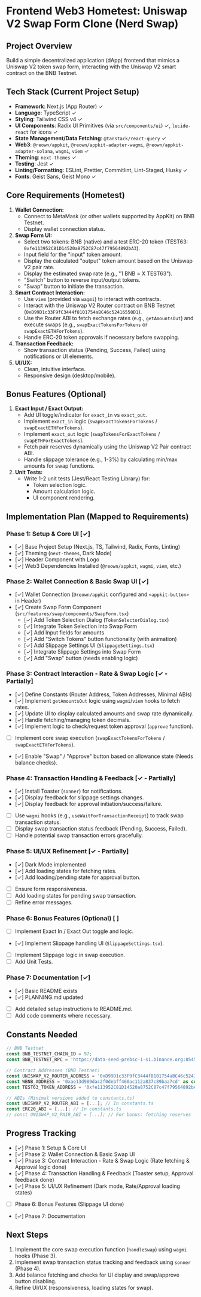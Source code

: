 # Frontend Web3 Hometest: Uniswap V2 Swap Form Clone (Nerd Swap)

## Project Overview

Build a simple decentralized application (dApp) frontend that mimics a Uniswap V2 token swap form, interacting with the Uniswap V2 smart contract on the BNB Testnet.

## Tech Stack (Current Project Setup)

- **Framework**: Next.js (App Router) ✓
- **Language**: TypeScript ✓
- **Styling**: Tailwind CSS v4 ✓
- **UI Components**: Radix UI Primitives (via `src/components/ui`) ✓, `lucide-react` for icons ✓
- **State Management/Data Fetching**: `@tanstack/react-query` ✓
- **Web3**: `@reown/appkit`, `@reown/appkit-adapter-wagmi`, `@reown/appkit-adapter-solana`, `wagmi`, `viem` ✓
- **Theming**: `next-themes` ✓
- **Testing**: Jest ✓
- **Linting/Formatting**: ESLint, Prettier, Commitlint, Lint-Staged, Husky ✓
- **Fonts**: Geist Sans, Geist Mono ✓

## Core Requirements (Hometest)

1. **Wallet Connection:**
   - Connect to MetaMask (or other wallets supported by AppKit) on BNB Testnet.
   - Display wallet connection status.
2. **Swap Form UI:**
   - Select two tokens: BNB (native) and a test ERC-20 token (TEST63: `0xfe113952C81D14520a8752C87c47f79564892bA3`).
   - Input field for the "input" token amount.
   - Display the calculated "output" token amount based on the Uniswap V2 pair rate.
   - Display the estimated swap rate (e.g., "1 BNB = X TEST63").
   - "Switch" button to reverse input/output tokens.
   - "Swap" button to initiate the transaction.
3. **Smart Contract Interaction:**
   - Use `viem` (provided via `wagmi`) to interact with contracts.
   - Interact with the Uniswap V2 Router contract on BNB Testnet (`0xD99D1c33F9fC3444f8101754aBC46c52416550D1`).
   - Use the Router ABI to fetch exchange rates (e.g., `getAmountsOut`) and execute swaps (e.g., `swapExactTokensForTokens` or `swapExactETHForTokens`).
   - Handle ERC-20 token approvals if necessary before swapping.
4. **Transaction Feedback:**
   - Show transaction status (Pending, Success, Failed) using notifications or UI elements.
5. **UI/UX:**
   - Clean, intuitive interface.
   - Responsive design (desktop/mobile).

## Bonus Features (Optional)

1. **Exact Input / Exact Output:**
   - Add UI toggle/indicator for `exact_in` vs `exact_out`.
   - Implement `exact_in` logic (`swapExactTokensForTokens` / `swapExactETHForTokens`).
   - Implement `exact_out` logic (`swapTokensForExactTokens` / `swapETHForExactTokens`).
   - Fetch pair reserves dynamically using the Uniswap V2 Pair contract ABI.
   - Handle slippage tolerance (e.g., 1-3%) by calculating min/max amounts for swap functions.
2. **Unit Tests:**
   - Write 1-2 unit tests (Jest/React Testing Library) for:
     - Token selection logic.
     - Amount calculation logic.
     - UI component rendering.

## Implementation Plan (Mapped to Requirements)

### Phase 1: Setup & Core UI [✓]

- [✓] Base Project Setup (Next.js, TS, Tailwind, Radix, Fonts, Linting)
- [✓] Theming (`next-themes`, Dark Mode)
- [✓] Header Component with Logo
- [✓] Web3 Dependencies Installed (`@reown/appkit`, `wagmi`, `viem`, etc.)

### Phase 2: Wallet Connection & Basic Swap UI [✓]

- [✓] Wallet Connection (`@reown/appkit` configured and `<appkit-button>` in Header)
- [✓] Create Swap Form Component (`src/features/swap/components/SwapForm.tsx`)
  - [✓] Add Token Selection Dialog (`TokenSelectorDialog.tsx`)
  - [✓] Integrate Token Selection into Swap Form
  - [✓] Add Input fields for amounts
  - [✓] Add "Switch Tokens" button functionality (with animation)
  - [✓] Add Slippage Settings UI (`SlippageSettings.tsx`)
  - [✓] Integrate Slippage Settings into Swap Form
  - [✓] Add "Swap" button (needs enabling logic)

### Phase 3: Contract Interaction - Rate & Swap Logic [✓ - Partially]

- [✓] Define Constants (Router Address, Token Addresses, Minimal ABIs)
- [✓] Implement `getAmountsOut` logic using `wagmi`/`viem` hooks to fetch rates.
- [✓] Update UI to display calculated amounts and swap rate dynamically.
- [✓] Handle fetching/managing token decimals.
- [✓] Implement logic to check/request token approval (`approve` function).
- [ ] Implement core swap execution (`swapExactTokensForTokens` / `swapExactETHForTokens`).
- [✓] Enable "Swap" / "Approve" button based on allowance state (Needs balance checks).

### Phase 4: Transaction Handling & Feedback [✓ - Partially]

- [✓] Install Toaster (`sonner`) for notifications.
- [✓] Display feedback for slippage settings changes.
- [✓] Display feedback for approval initiation/success/failure.
- [ ] Use `wagmi` hooks (e.g., `useWaitForTransactionReceipt`) to track swap transaction status.
- [ ] Display swap transaction status feedback (Pending, Success, Failed).
- [ ] Handle potential swap transaction errors gracefully.

### Phase 5: UI/UX Refinement [✓ - Partially]

- [✓] Dark Mode implemented
- [✓] Add loading states for fetching rates.
- [✓] Add loading/pending state for approval button.
- [ ] Ensure form responsiveness.
- [ ] Add loading states for pending swap transaction.
- [ ] Refine error messages.

### Phase 6: Bonus Features (Optional) [ ]

- [ ] Implement Exact In / Exact Out toggle and logic.
- [✓] Implement Slippage handling UI (`SlippageSettings.tsx`).
- [ ] Implement Slippage logic in swap execution.
- [ ] Add Unit Tests.

### Phase 7: Documentation [✓]

- [✓] Basic README exists
- [✓] PLANNING.md updated
- [ ] Add detailed setup instructions to README.md.
- [ ] Add code comments where necessary.

## Constants Needed

```typescript
// BNB Testnet
const BNB_TESTNET_CHAIN_ID = 97;
const BNB_TESTNET_RPC = 'https://data-seed-prebsc-1-s1.binance.org:8545/';

// Contract Addresses (BNB Testnet)
const UNISWAP_V2_ROUTER_ADDRESS = '0xD99D1c33F9fC3444f8101754aBC46c52416550D1' as const;
const WBNB_ADDRESS = '0xae13d989dac2f0debff460ac112a837c89baa7cd' as const; // Wrapped BNB on Testnet
const TEST63_TOKEN_ADDRESS = '0xfe113952C81D14520a8752C87c47f79564892bA3' as const;

// ABIs (Minimal versions added to constants.ts)
const UNISWAP_V2_ROUTER_ABI = [...]; // In constants.ts
const ERC20_ABI = [...]; // In constants.ts
// const UNISWAP_V2_PAIR_ABI = [...]; // For bonus: fetching reserves
```

## Progress Tracking

- [✓] Phase 1: Setup & Core UI
- [✓] Phase 2: Wallet Connection & Basic Swap UI
- [✓] Phase 3: Contract Interaction - Rate & Swap Logic (Rate fetching & Approval logic done)
- [✓] Phase 4: Transaction Handling & Feedback (Toaster setup, Approval feedback done)
- [✓] Phase 5: UI/UX Refinement (Dark mode, Rate/Approval loading states)
- [ ] Phase 6: Bonus Features (Slippage UI done)
- [✓] Phase 7: Documentation

## Next Steps

1. Implement the core swap execution function (`handleSwap`) using `wagmi` hooks (Phase 3).
2. Implement swap transaction status tracking and feedback using `sonner` (Phase 4).
3. Add balance fetching and checks for UI display and swap/approve button disabling.
4. Refine UI/UX (responsiveness, loading states for swap).
